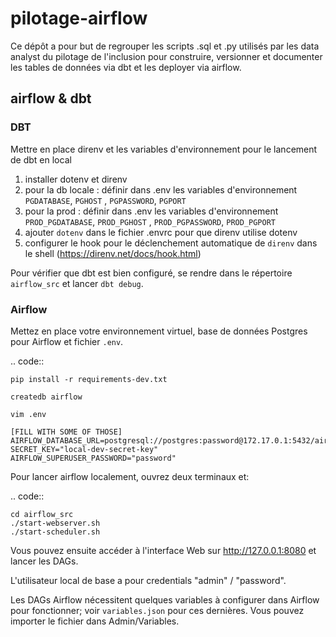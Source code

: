 # pilotage-airflow 

Ce dépôt a pour but de regrouper les scripts .sql et .py utilisés par les data analyst du pilotage de l'inclusion pour construire, versionner et documenter les tables de données via dbt et les deployer via airflow.

## airflow & dbt

### DBT

Mettre en place direnv et les variables d'environnement pour le lancement de dbt en local 

1) installer dotenv et direnv
2) pour la db locale : définir dans .env les variables d'environnement `PGDATABASE`, `PGHOST` , `PGPASSWORD`, `PGPORT` 
3) pour la prod : définir dans .env les variables d'environnement `PROD_PGDATABASE`, `PROD_PGHOST` , `PROD_PGPASSWORD`, `PROD_PGPORT`
4) ajouter `dotenv` dans le fichier .envrc pour que direnv utilise dotenv
5) configurer le hook pour le déclenchement automatique de `direnv` dans le shell (https://direnv.net/docs/hook.html) 

Pour vérifier que dbt est bien configuré, se rendre dans le répertoire `airflow_src` et lancer `dbt debug`.

### Airflow

Mettez en place votre environnement virtuel, base de données Postgres pour Airflow et fichier ``.env``.

.. code::

    pip install -r requirements-dev.txt
    
    createdb airflow

    vim .env
    
    [FILL WITH SOME OF THOSE]
    AIRFLOW_DATABASE_URL=postgresql://postgres:password@172.17.0.1:5432/airflow
    SECRET_KEY="local-dev-secret-key"
    AIRFLOW_SUPERUSER_PASSWORD="password"


Pour lancer airflow localement, ouvrez deux terminaux et:

.. code::

    cd airflow_src
    ./start-webserver.sh
    ./start-scheduler.sh

Vous pouvez ensuite accéder à l'interface Web sur http://127.0.0.1:8080 et lancer les DAGs.

L'utilisateur local de base a pour credentials "admin" / "password".

Les DAGs Airflow nécessitent quelques variables à configurer dans Airflow pour fonctionner;
voir ``variables.json`` pour ces dernières. Vous pouvez importer le fichier dans Admin/Variables.

